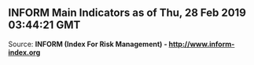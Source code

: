 ## INFORM Main Indicators as of Thu, 28 Feb 2019 03:44:21 GMT

Source: **INFORM (Index For Risk Management) - http://www.inform-index.org**